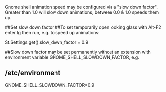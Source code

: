 Gnome shell animation speed may be configured via a "slow down factor". Greater than 1.0 will slow down animations, between 0.0 & 1.0 speeds them up. 

##Set slow down factor
##To set temporarily open looking glass with Alt-F2 enter lg then run, e.g. to speed up animations:

St.Settings.get().slow_down_factor = 0.9

##Slow down factor may be set permanently without an extension with environment variable GNOME_SHELL_SLOWDOWN_FACTOR, e.g.

/etc/environment
-------------------------------
GNOME_SHELL_SLOWDOWN_FACTOR=0.9
